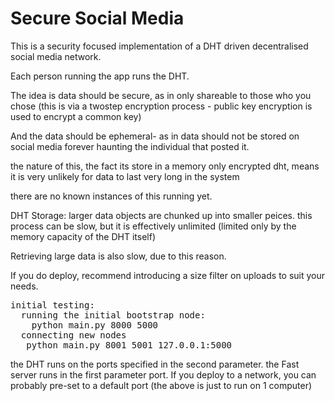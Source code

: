 # Secure Social Media

This is a security focused implementation of a DHT driven decentralised social media network. 

Each person running the app runs the DHT. 

The idea is data should be secure, as in only shareable to those who you chose (this is via a twostep encryption process - public key encryption is used to encrypt a common key)

And the data should be ephemeral- as in data should not be stored on social media forever haunting the individual that posted it. 

the nature of this, the fact its store in a memory only encrypted dht, means it is very unlikely for data to last very long in the system

there are no known instances of this running yet. 

DHT Storage:
larger data objects are chunked up into smaller peices. this process can be slow, but it is effectively unlimited (limited only by the memory capacity of the DHT itself)

Retrieving large data is also slow, due to this reason. 

If you do deploy, recommend introducing a size filter on uploads to suit your needs. 
<pre>
initial testing: 
  running the initial bootstrap node: 
    python main.py 8000 5000
  connecting new nodes
   python main.py 8001 5001 127.0.0.1:5000 
</pre>

the DHT runs on the ports specified in the second parameter. the Fast server runs in the first parameter port. 
If you deploy to a network, you can probably pre-set to a default port (the above is just to run on 1 computer)

